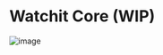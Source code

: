 # Watchit Core (WIP)
![image](https://github.com/user-attachments/assets/a6cb3693-f75e-4f71-99e4-dd6278f3e438)




